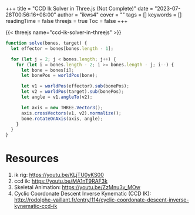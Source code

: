 +++
title = "CCD Ik Solver in Three.js (Not Complete)"
date = "2023-07-28T00:56:16+08:00"
author = "ikws4"
cover = ""
tags = []
keywords = []
readingTime = false
threejs = true
Toc = false
+++

<!--more-->

{{< threejs name="ccd-ik-solver-in-threejs" >}}

```js
function solve(bones, target) {
  let effector = bones[bones.length - 1];

  for (let j = 2; j < bones.length; j++) {
    for (let i = bones.length - 2; i >= bones.length - j; i--) {
      let bone = bones[i];
      let bonePos = worldPos(bone);

      let v1 = worldPos(effector).sub(bonePos);
      let v2 = worldPos(target).sub(bonePos);
      let angle = v1.angleTo(v2);

      let axis = new THREE.Vector3();
      axis.crossVectors(v1, v2).normalize();
      bone.rotateOnAxis(axis, angle);
    }
  }
}
```

# Resources

1. ik rig: https://youtu.be/KLjTU0yKS00
1. ccd ik: https://youtu.be/MA1nT9RAF3k
1. Skeletal Animation: https://youtu.be/ZzMnu3v_MOw
1. Cyclic Coordonate Descent Inverse Kynematic (CCD IK): http://rodolphe-vaillant.fr/entry/114/cyclic-coordonate-descent-inverse-kynematic-ccd-ik